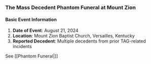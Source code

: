 ### The Mass Decedent Phantom Funeral at Mount Zion

#### Basic Event Information

1. **Date of Event**: August 21, 2024
2. **Location**: Mount Zion Baptist Church, Versailles, Kentucky
3. **Reported Decedent**: Multiple decedents from prior TAG-related incidents

See [[Phantom Funeral|]]
